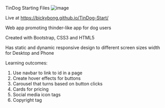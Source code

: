 TinDog Starting Files
![image](https://user-images.githubusercontent.com/79681149/193173334-a91fa1e9-28a2-4d26-aa8c-238827dd9eae.png)

Live at https://bickybong.github.io/TinDog-Start/

Web app promoting thinder-like app for dog users

Created with Bootstrap, CSS3 and HTML5

Has static and dynamic responsive design to different screen sizes width for Desktop and Phone

Learning outcomes:
1. Use navbar to link to id in a page
2. Create hover effects for buttons
3. Carousel that turns based on button clicks
4. Cards for pricing
5. Social media icon tags
6. Copyright tag
